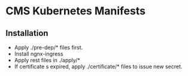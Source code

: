 # CMS Kubernetes Manifests

## Installation
- Apply ./pre-dep/* files first.
- Install ngnx-ingress
- Apply rest files in ./apply/*
- If certificate s expired, apply ./certificate/* files to issue new secret.
